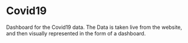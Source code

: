 # Covid19
Dashboard for the Covid19 data. The Data is taken live from the website, and then visually represented in the form of a dashboard.
